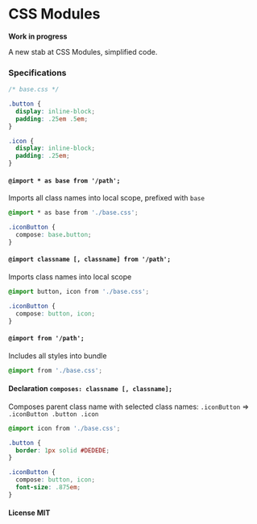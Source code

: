 # CSS Modules

__Work in progress__

A new stab at CSS Modules, simplified code.

### Specifications

```css
/* base.css */

.button {
  display: inline-block;
  padding: .25em .5em;
}

.icon {
  display: inline-block;
  padding: .25em;
}

```



#### `@import * as base from '/path';`

Imports all class names into local scope, prefixed with `base`

```css
@import * as base from './base.css';

.iconButton {
  compose: base.button;
}
```


  
#### `@import classname [, classname] from '/path';`

Imports class names into local scope

```css
@import button, icon from './base.css';

.iconButton {
  compose: button, icon;
}
```



#### `@import from '/path';`

Includes all styles into bundle

```css
@import from './base.css';
```



#### Declaration `composes: classname [, classname];`

Composes parent class name with selected class names: `.iconButton` => `.iconButton .button .icon`

```css
@import icon from './base.css';

.button {
  border: 1px solid #DEDEDE;
}

.iconButton {
  compose: button, icon;
  font-size: .875em;
}
```


#### License MIT